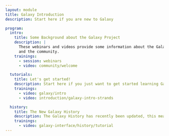 ```yaml
---
layout: module
title: Galaxy Introduction
description: Start here if you are new to Galaxy

program:
  intro:
    title: Some Background about the Galaxy Project
    description: |
      These webinars and videos provide some information about the Galaxy project
      and the community.
    trainings:
      - session: webinars
      - video: community/welcome

  tutorials:
    title: Let's get started!
    description: Start here if you just want to get started learning Galaxy!
    trainings:
      - video: galaxy/intro
      - video: introduction/galaxy-intro-strands

  history:
    title: The New Galaxy History
    description: The Galaxy History has recently been updated, this means your Galaxy may look different than what you see in the tutorial videos. This short demo video walks you through the basics of the new Galaxy history system.
    trainings:
      - video: galaxy-interface/history/tutorial
---
```


